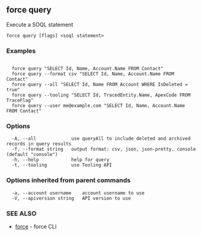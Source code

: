 ## force query

Execute a SOQL statement

```
force query [flags] <soql statement>
```

### Examples

```

  force query "SELECT Id, Name, Account.Name FROM Contact"
  force query --format csv "SELECT Id, Name, Account.Name FROM Contact"
  force query --all "SELECT Id, Name FROM Account WHERE IsDeleted = true"
  force query --tooling "SELECT Id, TracedEntity.Name, ApexCode FROM TraceFlag"
  force query --user me@example.com "SELECT Id, Name, Account.Name FROM Contact"

```

### Options

```
  -A, --all             use queryAll to include deleted and archived records in query results
  -f, --format string   output format: csv, json, json-pretty, console (default "console")
  -h, --help            help for query
  -t, --tooling         use Tooling API
```

### Options inherited from parent commands

```
  -a, --account username    account username to use
  -V, --apiversion string   API version to use
```

### SEE ALSO

* [force](force.md)	 - force CLI

